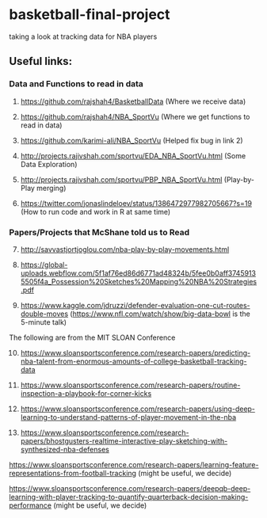 # basketball-final-project
taking a look at tracking data for NBA players

## Useful links:

### Data and Functions to read in data

1. https://github.com/rajshah4/BasketballData (Where we receive data)

2. https://github.com/rajshah4/NBA_SportVu (Where we get functions to read in data)

3. https://github.com/karimi-ali/NBA_SportVu (Helped fix bug in link 2)

4. http://projects.rajivshah.com/sportvu/EDA_NBA_SportVu.html (Some Data Exploration)

5. http://projects.rajivshah.com/sportvu/PBP_NBA_SportVu.html (Play-by-Play merging)

6. https://twitter.com/jonaslindeloev/status/1386472977982705667?s=19 (How to run code and work in R at same time)

### Papers/Projects that McShane told us to Read

7. http://savvastjortjoglou.com/nba-play-by-play-movements.html

8. https://global-uploads.webflow.com/5f1af76ed86d6771ad48324b/5fee0b0aff37459135505f4a_Possession%20Sketches%20Mapping%20NBA%20Strategies.pdf

9. https://www.kaggle.com/jdruzzi/defender-evaluation-one-cut-routes-double-moves (https://www.nfl.com/watch/show/big-data-bowl is the 5-minute talk)

The following are from the MIT SLOAN Conference

10. https://www.sloansportsconference.com/research-papers/predicting-nba-talent-from-enormous-amounts-of-college-basketball-tracking-data

11. https://www.sloansportsconference.com/research-papers/routine-inspection-a-playbook-for-corner-kicks

12. https://www.sloansportsconference.com/research-papers/using-deep-learning-to-understand-patterns-of-player-movement-in-the-nba

13. https://www.sloansportsconference.com/research-papers/bhostgusters-realtime-interactive-play-sketching-with-synthesized-nba-defenses

https://www.sloansportsconference.com/research-papers/learning-feature-representations-from-football-tracking (might be useful, we decide)

https://www.sloansportsconference.com/research-papers/deepqb-deep-learning-with-player-tracking-to-quantify-quarterback-decision-making-performance (might be useful, we decide)

